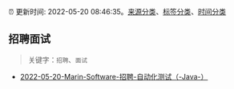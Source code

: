 :alarm_clock: 更新时间: 2022-05-20 08:46:35。[来源分类](../README.md)、[标签分类](../TAGS.md)、[时间分类](../TIMELINE.md)

## 招聘面试


> 关键字：`招聘`、`面试`



- [2022-05-20-Marin-Software-招聘-自动化测试（-Java-）](https://www.v2ex.com/t/854205) 